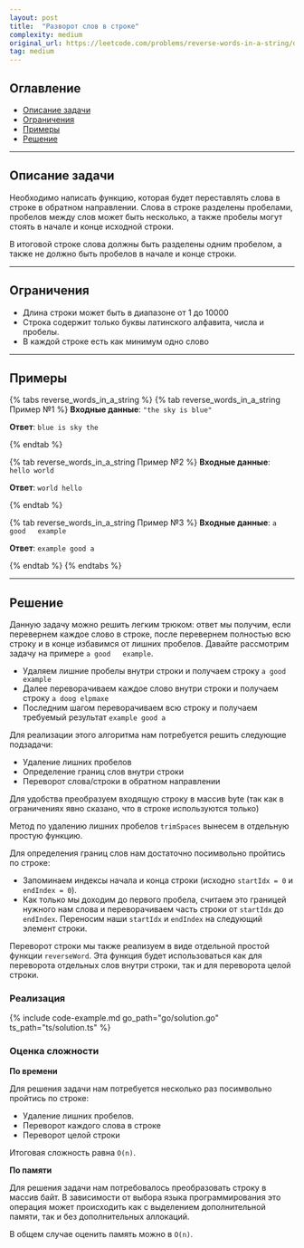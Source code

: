 ```yaml
---
layout: post
title:  "Разворот слов в строке"
complexity: medium
original_url: https://leetcode.com/problems/reverse-words-in-a-string/description/
tag: medium
---
```


## Оглавление

- [Описание задачи](#описание-задачи)
- [Ограничения](#ограничения)
- [Примеры](#примеры)
- [Решение](#решение)

---

## Описание задачи

Необходимо написать функцию, которая будет переставлять слова в строке в обратном направлении.
Слова в строке разделены пробелами, пробелов между слов может быть несколько, а также пробелы могут стоять в начале и конце исходной строки.

В итоговой строке слова должны быть разделены одним пробелом, а также не должно быть пробелов в начале и конце строки.

---

## Ограничения

- Длина строки может быть в диапазоне от 1 до 10000
- Строка содержит только буквы латинского алфавита, числа и пробелы.
- В каждой строке есть как минимум одно слово

---

## Примеры

{% tabs reverse_words_in_a_string %}
{% tab reverse_words_in_a_string Пример №1 %}
**Входные данные**: `"the sky is blue"`

**Ответ**: `blue is sky the`

{% endtab %}

{% tab reverse_words_in_a_string Пример №2 %}
**Входные данные**: <code>   hello    world    </code>

**Ответ**: `world hello`

{% endtab %}

{% tab reverse_words_in_a_string Пример №3 %}
**Входные данные**: `a good   example`

**Ответ**: `example good a`

{% endtab %}
{% endtabs %}

---

## Решение

Данную задачу можно решить легким трюком: ответ мы получим, если перевернем каждое слово в строке, после перевернем полностью всю строку и в конце избавимся от лишних пробелов.
Давайте рассмотрим задачу на примере `a good   example`.
- Удаляем лишние пробелы внутри строки и получаем строку `a good example`
- Далее переворачиваем каждое слово внутри строки и получаем строку `a doog elpmaxe`
- Последним шагом переворачиваем всю строку и получаем требуемый результат `example good a`

Для реализации этого алгоритма нам потребуется решить следующие подзадачи:
- Удаление лишних пробелов
- Определение границ слов внутри строки
- Переворот слова/строки в обратном направлении

Для удобства преобразуем входящую строку в массив byte (так как в ограничениях явно сказано, что в строке используются только)

Метод по удалению лишних пробелов `trimSpaces` вынесем в отдельную простую функцию.

Для определения границ слов нам достаточно посимвольно пройтись по строке:
- Запоминаем индексы начала и конца строки (исходно `startIdx = 0` и `endIndex = 0`).
- Как только мы доходим до первого пробела, считаем это границей нужного нам слова и переворачиваем часть строки от `startIdx` до `endIndex`. Переносим наши `startIdx` и `endIndex` на следующий элемент строки. 

Переворот строки мы также реализуем в виде отдельной простой функции `reverseWord`.
Эта функция будет использоваться как для переворота отдельных слов внутри строки, так и для переворота целой строки.

### Реализация

{% include code-example.md go_path="go/solution.go" ts_path="ts/solution.ts" %}

### Оценка сложности

**По времени**

Для решения задачи нам потребуется несколько раз посимвольно пройтись по строке:
- Удаление лишних пробелов.
- Переворот каждого слова в строке
- Переворот целой строки

Итоговая сложность равна `O(n)`.

**По памяти**

Для решения задачи нам потребовалось преобразовать строку в массив байт. В зависимости от выбора языка программирования это операция может происходить как с выделением дополнительной памяти, так и без дополнительных аллокаций.

В общем случае оценить память можно в `O(n)`.